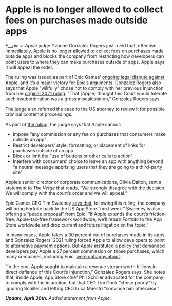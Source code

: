 # Apple is no longer allowed to collect fees on purchases made outside apps

_E__pic v. Apple_ judge Yvonne Gonzalez Rogers just ruled that, effective immediately, Apple is no longer allowed to collect fees on purchases made outside apps and blocks the company from restricting how developers can point users to where they can make purchases outside of apps. Apple says it will appeal the order.

The ruling was issued as part of Epic Games’ [ongoing legal dispute against Apple](https://www.theverge.com/2021/4/29/22410877/epic-games-apple-app-store-antitrust-trial-lawsuit-news), and it’s a major victory for Epic’s arguments. Gonzalez Rogers also says that Apple “willfully” chose not to comply with her previous injunction from her [original 2021 ruling](https://www.theverge.com/2021/9/12/22667694/epic-v-apple-trial-fortnite-judge-yvonne-gonzalez-rogers-final-ruling-injunction-breakdown). “That \[Apple\] thought this Court would tolerate such insubordination was a gross miscalculation,” Gonzalez Rogers says.

The judge also referred the case to the US attorney to review it for possible criminal contempt proceedings.

As part of [the ruling](https://www.documentcloud.org/documents/25924283-epic-v-apple-contempt-order/), the judge says that Apple cannot:

*   Impose “any commission or any fee on purchases that consumers make outside an app”
*   Restrict developers’ style, formatting, or placement of links for purchases outside of an app
*   Block or limit the “use of buttons or other calls to action”
*   Interfere with consumers’ choice to leave an app with anything beyond “a neutral message apprising users that they are going to a third-party site”

Apple’s senior director of corporate communications, Olivia Dalton, sent a statement to _The Verge_ that reads, “We strongly disagree with the decision. We will comply with the court’s order and we will appeal.”

Epic Games CEO Tim Sweeney [says that](https://x.com/TimSweeneyEpic/status/1917716512347152499), following this ruling, the company will bring _Fortnite_ back to the US App Store “next week.” Sweeney is also offering a “peace proposal” from Epic: “If Apple extends the court’s friction-free, Apple-tax-free framework worldwide, we’ll return _Fortnite_ to the App Store worldwide and drop current and future litigation on the topic.”

In many cases, Apple takes a 30 percent cut of purchases made in its apps, and Gonzalez Rogers’ 2021 ruling forced Apple to allow developers to point to alternative payment options. But Apple instituted a policy that demanded developers pay Apple a 27 percent commission on those purchases, which many companies, including Epic, [were unhappy about](https://www.theverge.com/2024/1/18/24042892/apple-critics-27-percent-app-store-tax).

“In the end, Apple sought to maintain a revenue stream worth billions in direct defiance of this Court’s Injunction,” Gonzalez Rogers says. She notes that, inside Apple, App Store chief Phil Schiller advocated for the company to comply with the injunction, but that CEO Tim Cook “chose poorly” by ignoring Schiller and letting CFO Luca Maestri “convince him otherwise.”

_**Update, April 30th:** Added statement from Apple._